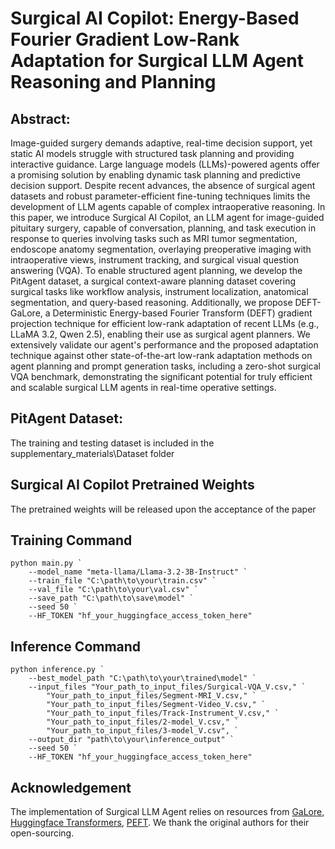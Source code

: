 # Surgical AI Copilot: Energy-Based Fourier Gradient Low-Rank Adaptation for Surgical LLM Agent Reasoning and Planning

## Abstract: 
Image-guided surgery demands adaptive, real-time decision support, yet static AI models struggle with structured task planning and providing interactive guidance. Large language models (LLMs)-powered agents offer a promising solution by enabling dynamic task planning and predictive decision support. Despite recent advances, the absence of surgical agent datasets and robust parameter-efficient fine-tuning techniques limits the development of LLM agents capable of complex intraoperative reasoning. In this paper, we introduce Surgical AI Copilot, an LLM agent for image-guided pituitary surgery, capable of conversation, planning, and task execution in response to queries involving tasks such as MRI tumor segmentation, endoscope anatomy segmentation, overlaying preoperative imaging with intraoperative views, instrument tracking, and surgical visual question answering (VQA). To enable structured agent planning, we develop the PitAgent dataset, a surgical context-aware planning dataset covering surgical tasks like workflow analysis, instrument localization, anatomical segmentation, and query-based reasoning. Additionally, we propose DEFT-GaLore, a Deterministic Energy-based Fourier Transform (DEFT) gradient projection technique for efficient low-rank adaptation of recent LLMs (e.g., LLaMA 3.2, Qwen 2.5), enabling their use as surgical agent planners.  We extensively validate our agent's performance and the proposed adaptation technique against other state-of-the-art low-rank adaptation methods on agent planning and prompt generation tasks, including a zero-shot surgical VQA benchmark, demonstrating the significant potential for truly efficient and scalable surgical LLM agents in real-time operative settings.

## PitAgent Dataset:
The training and testing dataset is included in the supplementary_materials\Dataset folder

## Surgical AI Copilot Pretrained Weights
The pretrained weights will be released upon the acceptance of the paper

## Training Command
```
python main.py `
    --model_name "meta-llama/Llama-3.2-3B-Instruct" `
    --train_file "C:\path\to\your\train.csv" `
    --val_file "C:\path\to\your\val.csv" `
    --save_path "C:\path\to\save\model" `
    --seed 50 `
    --HF_TOKEN "hf_your_huggingface_access_token_here"
```

## Inference Command
```
python inference.py `
    --best_model_path "C:\path\to\your\trained\model" `
    --input_files "Your_path_to_input_files/Surgical-VQA_V.csv," `
        "Your_path_to_input_files/Segment-MRI_V.csv," `
        "Your_path_to_input_files/Segment-Video_V.csv," `
        "Your_path_to_input_files/Track-Instrument_V.csv," `
        "Your_path_to_input_files/2-model_V.csv," `
        "Your_path_to_input_files/3-model_V.csv", `
    --output_dir "path\to\your\inference_output" `
    --seed 50 `
    --HF_TOKEN "hf_your_huggingface_access_token_here"
```

## Acknowledgement
The implementation of Surgical LLM Agent relies on resources from <a href="https://github.com/jiaweizzhao/GaLore">GaLore</a>, <a href="https://github.com/huggingface/transformers">Huggingface Transformers</a>, <a href="https://github.com/huggingface/peft">PEFT</a>. We thank the original authors for their open-sourcing.
